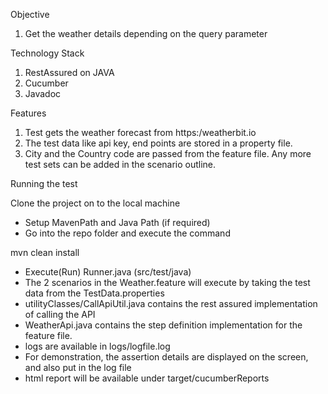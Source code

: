 Objective
1. Get the weather details depending on the query parameter

Technology Stack
1. RestAssured on JAVA
2. Cucumber
3. Javadoc

Features
1. Test gets the weather forecast from https:/weatherbit.io
2. The test data like api key, end points are stored in a property file.
3. City and the Country code are passed from the feature file. Any more test sets can be added in the scenario outline.

Running the test

Clone the project on to the local machine
  - Setup MavenPath and Java Path (if required)
  - Go into the repo folder and execute the command

  mvn clean install

- Execute(Run) Runner.java  (src/test/java)
- The 2 scenarios in the Weather.feature will execute by taking the test data from the TestData.properties
- utilityClasses/CallApiUtil.java contains the rest assured implementation of calling the API
- WeatherApi.java contains the step definition implementation for the feature file.
- logs are available in logs/logfile.log
- For demonstration, the assertion details are displayed on the screen,  and also put in the log file
- html report will be available under target/cucumberReports
